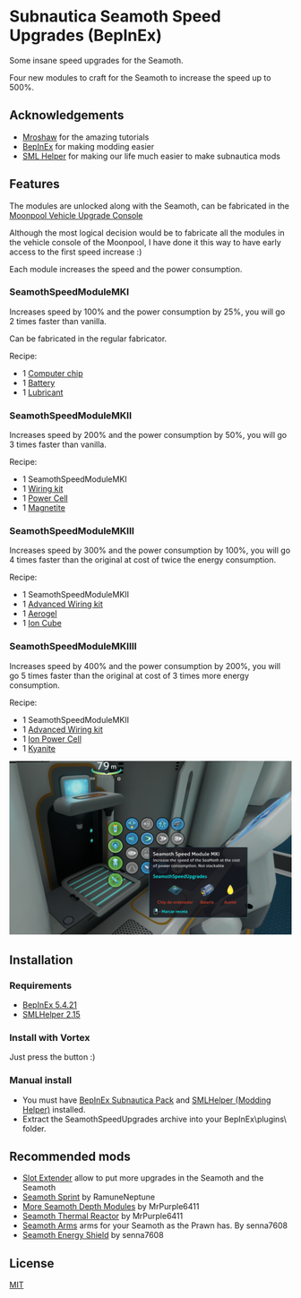 ﻿# Subnautica Seamoth Speed Upgrades (BepInEx)

Some insane speed upgrades for the Seamoth.

Four new modules to craft for the Seamoth to increase the speed up to 500%.

## Acknowledgements

- [Mroshaw](https://mroshaw.github.io/) for the amazing tutorials
- [BepInEx](https://github.com/BepInEx/BepInEx) for making modding easier
- [SML Helper](https://github.com/SubnauticaModding/SMLHelper) for making our life much easier to make subnautica mods

## Features

The modules are unlocked along with the Seamoth, can be fabricated in the [Moonpool Vehicle Upgrade Console](https://subnautica.fandom.com/wiki/Vehicle_Upgrade_Console_(Subnautica))

Although the most logical decision would be to fabricate all the modules in the vehicle console of the Moonpool,
I have done it this way to have early access to the first speed increase :)

Each module increases the speed and the power consumption.

### SeamothSpeedModuleMKI

Increases speed by 100% and the power consumption by 25%, you will go 2 times faster than vanilla.

Can be fabricated in the regular fabricator.

Recipe:
- 1 [Computer chip](https://subnautica.fandom.com/wiki/Computer_Chip_(Subnautica))
- 1 [Battery](https://subnautica.fandom.com/wiki/Battery_(Subnautica))
- 1 [Lubricant](https://subnautica.fandom.com/wiki/Lubricant_(Subnautica))

### SeamothSpeedModuleMKII

Increases speed by 200% and the power consumption by 50%, you will go 3 times faster than vanilla.

Recipe:
- 1 SeamothSpeedModuleMKI
- 1 [Wiring kit](https://subnautica.fandom.com/wiki/Wiring_Kit_(Subnautica))
- 1 [Power Cell](https://subnautica.fandom.com/wiki/Power_Cell_(Subnautica))
- 1 [Magnetite](https://subnautica.fandom.com/wiki/Magnetite_(Subnautica))

### SeamothSpeedModuleMKIII

Increases speed by 300% and the power consumption by 100%, you will go 4 times faster than the original at cost of twice the energy consumption.

Recipe:
- 1 SeamothSpeedModuleMKII
- 1 [Advanced Wiring kit](https://subnautica.fandom.com/wiki/Advanced_Wiring_Kit_(Subnautica))
- 1 [Aerogel](https://subnautica.fandom.com/wiki/Aerogel_(Subnautica))
- 1 [Ion Cube](https://subnautica.fandom.com/wiki/Ion_Cube_(Subnautica))

### SeamothSpeedModuleMKIIII

Increases speed by 400% and the power consumption by 200%, you will go 5 times faster than the original at cost of 3 times more energy consumption.

Recipe:
- 1 SeamothSpeedModuleMKII
- 1 [Advanced Wiring kit](https://subnautica.fandom.com/wiki/Advanced_Wiring_Kit_(Subnautica))
- 1 [Ion Power Cell](https://subnautica.fandom.com/wiki/Ion_Power_Cell_(Subnautica))
- 1 [Kyanite](https://subnautica.fandom.com/wiki/Kyanite_(Subnautica))

![Crafting recipe for Seamoth Speed Upgrades mod](./screenshots/craft.png)


## Installation

### Requirements
- [BepInEx 5.4.21](https://www.nexusmods.com/subnautica/mods/1108)
- [SMLHelper 2.15](https://www.nexusmods.com/subnautica/mods/113)

### Install with Vortex
Just press the button :)

### Manual install
- You must have [BepInEx Subnautica Pack](https://www.nexusmods.com/subnautica/mods/1108) and [SMLHelper (Modding Helper)](https://www.nexusmods.com/subnautica/mods/113) installed.
- Extract the SeamothSpeedUpgrades archive into your BepInEx\plugins\ folder.


## Recommended mods
- [Slot Extender](https://www.nexusmods.com/subnautica/mods/142) allow to put more upgrades in the Seamoth and the Seamoth
- [Seamoth Sprint](https://www.nexusmods.com/subnautica/mods/1197) by RamuneNeptune
- [More Seamoth Depth Modules](https://www.nexusmods.com/subnautica/mods/1135) by MrPurple6411
- [Seamoth Thermal Reactor](https://www.nexusmods.com/subnautica/mods/1139) by MrPurple6411
- [Seamoth Arms](https://www.nexusmods.com/subnautica/mods/365) arms for your Seamoth as the Prawn has. By senna7608
- [Seamoth Energy Shield](https://www.nexusmods.com/subnautica/mods/280) by senna7608

## License

[MIT](https://choosealicense.com/licenses/mit/) 


